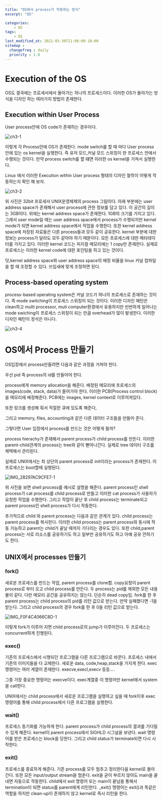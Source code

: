 ```yaml
---
title: "OS에서 process가 작동하는 방식"
excerpt: "OS"

categories:
    - OS
tags:
    - OS
last_modified_at: 2021-03-30T21:06:00-10:00
sitemap :
  changefreq : daily
  priority : 1.0
--- 
```



# Execution of the OS 

OS도 결국에는 프로세서에서 돌아가는 하나의 프로세스이다.
이러한 OS가 돌아가는 방식을 디자인 하는 여러가지 방법이 존재한다.
## Execution within User Process

User process안에 OS code가 존재하는 경우이다.

![ch3-1](https://user-images.githubusercontent.com/61309514/112847989-931b9880-90e2-11eb-8528-083573abb128.png)

이렇게 각 Process안에 OS가 존재한다. mode switch를 할 때 마다 User process 안에 있는 os kernel을 실행한다. 즉 유저 모드,커널 모드 스위칭이 한 프로세스 안에서 수행되는 것이다. 만약 process switch를 할 떄면 이러한 os kernel을 거쳐서 실행한다. 

Linux 에서 이러한 Execution within User process 형태의 디자인 철학이 어떻게 작동하는지 확인 해 보자.

![ch3-2](https://user-images.githubusercontent.com/61309514/112848416-07563c00-90e3-11eb-924d-76a2ed0e06ad.png)

위 사진은 32bit 프로세서 UNIX운영체제의 process 그림이다. 아래 부분에는 user address space가 존재해서 user process에 관한 정보를 담고 있다. 이 공간의 길이는 3GB이다. 위에는 kernel address space가 존재한다. 1GB의 크기를 가지고 있다. 그래서 user mode일 때는 user address space에서 process가 수행되지만 kernel mode가 되면 kernel address space에서 작업을 수행한다. 또한 kernel address space에 저장된 자료들은 다른 process들과 모두 같이 공유한다. kernel 부분에 대한 정보는 process가 달라도 모두 같아야 하기 때문이다. 모든 프로세스에 대한 메타데이터를 가지고 있다. 이러한 kernel 코드는 피지컬 메모리에는 1 copy만 존재한다. 실제로 프로세스는 이러한 kernel code에 대한 포인팅을 하고 있는 것이다.

덧,kernel address space와 user address space의 배정 비율을 linux 커널 컴파일을 할 때 조정할 수 있다. 쓰임새에 맞게 조정하면 된다.

## Process-based operating system

process-based operating system은 커널 코드가 하나의 프로세스로 존재하는 것이다. 즉 mode switching이 프로세스 스위칭이 되는 것이다. 이러한 디자인 패턴은 clean하고 multi processor, muti computer환경에서 유용하지만 빈번하게 일어나는 mode swiching이 프로세스 스위칭이 되는 만큼 overhead가 많이 발생한다. 이러한 디자인 패턴이 정석은 아니다.

![ch3-4](https://user-images.githubusercontent.com/61309514/112850892-687f0f00-90e5-11eb-916f-59f9b9311603.png)


# OS에서 Process 만들기

OS입장에서 process만들려면 다음과 같은 과정을 거쳐야 한다.

우선 pid 즉 process의 id를 만들어야 한다.

process에게 memory allocation을 해준다. 배정된 메모리에 프로세스의 images(code, stack, data)가 들어가야 한다.
이러한 PCB(Process control block)을 메모리에 배정해준다. PCB에는 images, kernel context로 이루어져있다.

또한 링크를 생성해 줘서 적절한 큐에 있도록 해준다,

그리고 memory, files, accounting과 같은 다른 데이터 구조들을 만들어 준다.

그렇다면 User 입장에서 process를 만드는 것은 어떻게 될까?

process hierachy가 존재해서 parent process가 child process를 만든다. 이러한 parent-child관계의 process는 tree와 같이 뻗어나간다. 실제로 tree 데이터 구조를 채택해서 관리된다.

실제로 UNIX에서는 최 상단의 parent process로 init이라는 process가 존재한다. 이 프로세스는 boot할때 실행된다.

![IMG_28297AC9CFE7-1](https://user-images.githubusercontent.com/61309514/112854490-e0026d80-90e8-11eb-95d1-7d293a3111c4.jpeg)

위 사진을 보면 shell process를 예시로 설명을 해준다. parent process인 shell process가 cat process를 child process로 만들고 이러한 cat process가 사용자가 요청한 작업을 수행한다. 그리고 작업이 끝난 후 child process는 terminate되고 parent process인 shell process가 다시 작동한다.

추가적으로 child 와 parent process는 다음과 같은 관계가 있다.
child process는 parent process를 복사한다. 이러한 child process는 parent process와 동시에 작동 가능하고 parent는 child가 끝날 때까지 기다리는 경우도 있다. 또한 child,parent process는 서로 리소스를 공유하기도 하고 일부만 공유하기도 하고 아예 공유 안하기도 한다.


## UNIX에서 processes 만들기

### fork()
새로운 프로세스를 만드는 작업, parent process를 clone함. copy요청이 parent process로 부터 오고 child process를 만든다. 두 process는 pid를 제외한 모든 내용물이 같다. 다만 메모리 공간을 공유하지는 않는다. 단순히 dead copy임. fork를 한 후 parent process는 child process의 pid를 리턴 값으로 받는다. 만약 실패했다면 -1을 받는다. 그리고 child process의 경우 fork를 한 후 0을 리턴 값으로 받는다.

![IMG_F0F4C4066C8D-1](https://user-images.githubusercontent.com/61309514/112925455-dd396400-914c-11eb-8ac3-495a3baa494c.jpeg)

이렇게 fork가 이루어 지면 child process로의 jump가 이루어진다. 두 프로세스는 concurrent하게 진행된다.

### exec()
기존의 프로세스에서 시행되던 프로그램을 다른 프로그램으로 바꾼다. 프로세스 내에서 기존의 이미지들을 다 교체한다. 새로운 data, code,heap,stack을 가지게 한다. exec 명령어는 여러 계열이 존재한다. execve,execl,execv 등등....

그중 가장 중요한 명령어는 execve이다. exec계열중 이 명령어만 kernel에서 system을 call한다.

UNIX에서는 child process에서 새로운 프로그램을 실행하고 싶을 때 fork이후 exec명령어를 통해 child process에서 다른 프로그램을 실행한다.

### wait()
프로세스 동기화를 가능하게 한다. parent process가 child process의 결과를 기다릴 수 있게 해준다. kernel이 parent process에서 SIGHLD 시그널을 보낸다. wait 명령어를 받은 프로세스는 block을 당한다. 그리고 child status가 terminate되면 다시 시작한다.

### exit()
프로세스를 종료하게 해준다. 기존 process를 모두 멈추고 정리한다음 kernel로 돌아간다. 또한 모든 input/output stream을 멈춘다. exit을 굳이 부르지 않아도 main을 끝내면 자동으로 작동한다. child에서 exit 명령어 또는 main이 끝남을 통해서 termination이 되면 status를 parent에게 리턴한다. _exit() 명령어는 exit()과 똑같은 역할을 하지만 clean-up이 존재하지 않고 kernel로 즉시 리턴을 한다.


